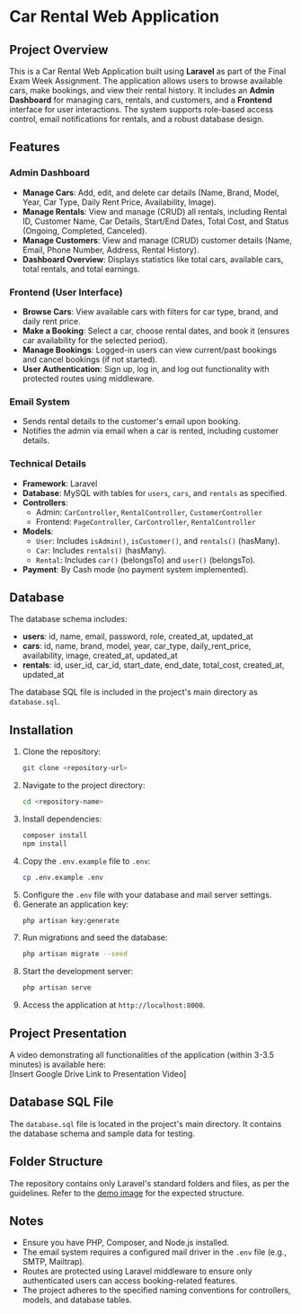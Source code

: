 # Car Rental Web Application

## Project Overview
This is a Car Rental Web Application built using **Laravel** as part of the Final Exam Week Assignment. The application allows users to browse available cars, make bookings, and view their rental history. It includes an **Admin Dashboard** for managing cars, rentals, and customers, and a **Frontend** interface for user interactions. The system supports role-based access control, email notifications for rentals, and a robust database design.

## Features

### Admin Dashboard
- **Manage Cars**: Add, edit, and delete car details (Name, Brand, Model, Year, Car Type, Daily Rent Price, Availability, Image).
- **Manage Rentals**: View and manage (CRUD) all rentals, including Rental ID, Customer Name, Car Details, Start/End Dates, Total Cost, and Status (Ongoing, Completed, Canceled).
- **Manage Customers**: View and manage (CRUD) customer details (Name, Email, Phone Number, Address, Rental History).
- **Dashboard Overview**: Displays statistics like total cars, available cars, total rentals, and total earnings.

### Frontend (User Interface)
- **Browse Cars**: View available cars with filters for car type, brand, and daily rent price.
- **Make a Booking**: Select a car, choose rental dates, and book it (ensures car availability for the selected period).
- **Manage Bookings**: Logged-in users can view current/past bookings and cancel bookings (if not started).
- **User Authentication**: Sign up, log in, and log out functionality with protected routes using middleware.

### Email System
- Sends rental details to the customer's email upon booking.
- Notifies the admin via email when a car is rented, including customer details.

### Technical Details
- **Framework**: Laravel
- **Database**: MySQL with tables for `users`, `cars`, and `rentals` as specified.
- **Controllers**:
  - Admin: `CarController`, `RentalController`, `CustomerController`
  - Frontend: `PageController`, `CarController`, `RentalController`
- **Models**:
  - `User`: Includes `isAdmin()`, `isCustomer()`, and `rentals()` (hasMany).
  - `Car`: Includes `rentals()` (hasMany).
  - `Rental`: Includes `car()` (belongsTo) and `user()` (belongsTo).
- **Payment**: By Cash mode (no payment system implemented).

## Database
The database schema includes:
- **users**: id, name, email, password, role, created_at, updated_at
- **cars**: id, name, brand, model, year, car_type, daily_rent_price, availability, image, created_at, updated_at
- **rentals**: id, user_id, car_id, start_date, end_date, total_cost, created_at, updated_at

The database SQL file is included in the project's main directory as `database.sql`.

## Installation
1. Clone the repository:
   ```bash
   git clone <repository-url>
   ```
2. Navigate to the project directory:
   ```bash
   cd <repository-name>
   ```
3. Install dependencies:
   ```bash
   composer install
   npm install
   ```
4. Copy the `.env.example` file to `.env`:
   ```bash
   cp .env.example .env
   ```
5. Configure the `.env` file with your database and mail server settings.
6. Generate an application key:
   ```bash
   php artisan key:generate
   ```
7. Run migrations and seed the database:
   ```bash
   php artisan migrate --seed
   ```
8. Start the development server:
   ```bash
   php artisan serve
   ```
9. Access the application at `http://localhost:8000`.

## Project Presentation
A video demonstrating all functionalities of the application (within 3-3.5 minutes) is available here:  
[Insert Google Drive Link to Presentation Video]

## Database SQL File
The `database.sql` file is located in the project's main directory. It contains the database schema and sample data for testing.

## Folder Structure
The repository contains only Laravel's standard folders and files, as per the guidelines. Refer to the [demo image](https://drive.google.com/file/d/1HNlQr9zixCLHealyqQLbftPg88G18Suu/view) for the expected structure.

## Notes
- Ensure you have PHP, Composer, and Node.js installed.
- The email system requires a configured mail driver in the `.env` file (e.g., SMTP, Mailtrap).
- Routes are protected using Laravel middleware to ensure only authenticated users can access booking-related features.
- The project adheres to the specified naming conventions for controllers, models, and database tables.